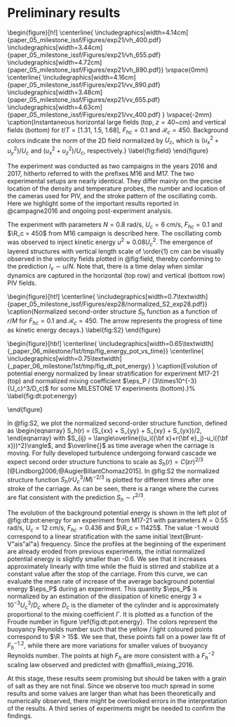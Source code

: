 # Preliminary results

\begin{figure}[h!]
\centerline{
\includegraphics[width=4.14cm]{paper_05_milestone_issf/Figures/exp21/vh_400.pdf}
\includegraphics[width=3.44cm]{paper_05_milestone_issf/Figures/exp21/vh_655.pdf}
\includegraphics[width=4.72cm]{paper_05_milestone_issf/Figures/exp21/vh_890.pdf}}
\vspace{0mm}
\centerline{
\includegraphics[width=4.16cm]{paper_05_milestone_issf/Figures/exp21/vv_890.pdf}
\includegraphics[width=3.48cm]{paper_05_milestone_issf/Figures/exp21/vv_655.pdf}
\includegraphics[width=4.63cm]{paper_05_milestone_issf/Figures/exp21/vv_400.pdf}
}
\vspace{-2mm}
\caption{Instantaneous horizontal large fields (top, $z=40$~cm) and vertical
fields (bottom) for $t/T = [1.31,~1.5,~1.68]$, $F_{hc} = 0.1$ and
$\mathcal{R}_c=450$. Background colors indicate the norm of the 2D field
normalized by $U_c$, which is $(u_x^2 + u_y^2)/U_c$ and $(u_x^2 + u_z^2)/U_c$,
respectively.}
\label{fig:field}
\end{figure}

The experiment was conducted as two campaigns in the years 2016 and 2017,
hitherto referred to with the prefixes M16 and M17.
The two experimental setups are nearly identical. They differ mainly on the
precise location of the density and temperature probes, the number and
location of the cameras used for PIV, and the stroke pattern of the oscillating
comb.
Here we highlight some of the important results reported in @campagne2016 and
ongoing post-experiment analysis.

The experiment with parameters $N = 0.8$ rad/s, $U_c = 6$ cm/s, $F_{hc} = 0.1$
and $\R_c = 450$ from M16 campaign is described here. The oscillating comb was
observed to inject kinetic energy $u^2 \approx 0.08 U_c^2$. The emergence of
layered structures with vertical length scale of \order{1} cm can be visually
observed in the velocity fields plotted in @fig:field, thereby conforming to
the prediction $l_v \sim u / N$. Note that, there is a time delay when similar
dynamics are captured in the horizontal (top row) and vertical (bottom row) PIV
fields.


\begin{figure}[ht!]
\centerline{
\includegraphics[width=0.7\textwidth]{paper_05_milestone_issf/Figures/exp28/normalized_S2_exp28.pdf}}
\caption{Normalized second-order structure $S_h$ function as a function of
$r/M$ for $F_{hc} = 0.1$ and $\mathcal{R}_c=450$. The arrow represents the
progress of time as kinetic energy decays.}
\label{fig:S2}
\end{figure}


\begin{figure}[hb!]
\centerline{
\includegraphics[width=0.65\textwidth]{_paper_06_milestone/1st/tmp/fig_energy_pot_vs_time}}
\centerline{
\includegraphics[width=0.75\textwidth]{_paper_06_milestone/1st/tmp/fig_dt_pot_energy}
}
\caption{Evolution of potential energy normalized by linear stratification for
experiment M17-21 (top) and normalized mixing coefficient $\eps_P /
(3\times10^{-3} {U_c}^3/D_c)$ for some MILESTONE 17 experiments (bottom).}%
\label{fig:dt:pot:energy}

\end{figure}

In @fig:S2, we plot the normalized second-order structure function,
defined as
\begin{eqnarray}
S_h(r) = (S_{xx} + S_{yy} + S_{xy} + S_{yx})/2,
\end{eqnarray}
with $S_{ij} = \langle\overline{(u_i({\bf x}+r{\bf e}_j)-u_i({\bf
x}))^2}\rangle$, and $\overline{}$ as time average when the carriage is moving.
For fully developed turbulence undergoing forward cascade we expect second
order structure functions to scale as  $S_h(r) = C (\varepsilon r)^{2/3}$
[@Lindborg2006;@AugierBillantChomaz2015]. In @fig:S2
the normalized structure function $S_h(rU_c^3/M)^{-2/3}$ is plotted for
different times after one stroke of the carriage. As can be seen, there is a
range where the curves are flat consistent with the prediction $S_h \sim
r^{2/3}$.

The evolution of the background potential energy is shown in the left plot of
@fig:dt:pot:energy for an experiment from M17-21 with parameters $N = 0.55$
rad/s, $U_c = 12$ cm/s, $F_{hc} = 0.436$ and $\R_c = 11425$.  The value
-1 would correspond to a linear stratification with the same initial
\text{Brunt-V\"ais\"al\"a} frequency. Since the profiles at the beginning of the
experiment are already eroded from previous experiments, the initial normalized
potential energy is slightly smaller than -0.6. We see that it increases
approximately linearly with time while the fluid is stirred and stabilize at a
constant value after the stop of the carriage. From this curve, we can evaluate
the mean rate of increase of the average background potential energy
$\eps_P$ during an experiment.
This quantity $\eps_P$ is normalized by an estimation of the dissipation of
kinetic energy $3\times10^{-3} {U_c}^3/D_c$ where $D_c$ is the diameter of the
cylinder and is approximately proportional to the mixing coefficient $\Gamma$.
It is plotted as a function of the Froude number in
figure \ref{fig:dt:pot:energy}.
The colors represent the buoyancy Reynolds number
such that the yellow / light coloured points correspond to $\R > 15$. We see
that, these points fall on a power law fit of $F_h^{-1.2}$, while there are more
variations for smaller values of buoyancy Reynolds number. The points at high
$F_h$ are more consistent with a ${F_h}^{-2}$ scaling law observed and
predicted with @maffioli_mixing_2016.

At this stage, these results seem promising but should be taken with a grain of
salt as they are not final. Since we observe too much spread in some results
and some values are larger than what has been theoretically and numerically
observed, there might be overlooked errors in the interpretation of the
results. A third series of experiments might be needed to confirm the findings.
